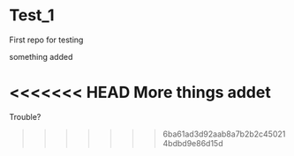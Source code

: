 # Test_1
First repo for testing

something added

<<<<<<< HEAD
More things addet
=======
Trouble?
>>>>>>> 6ba61ad3d92aab8a7b2b2c450214bdbd9e86d15d
